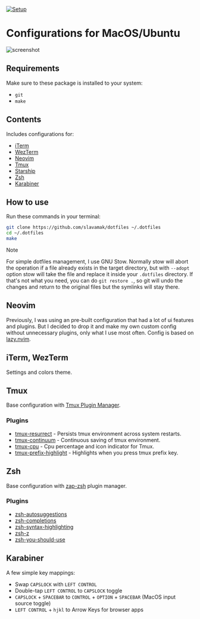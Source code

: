 [![Setup](https://github.com/slavamak/dotfiles/actions/workflows/main.yml/badge.svg)](https://github.com/slavamak/dotfiles/actions/workflows/main.yml)

# Configurations for MacOS/Ubuntu

![screenshot](https://github.com/user-attachments/assets/76545e22-8609-4571-96bf-6c10fe04f583)

## Requirements

Make sure to these package is installed to your system:

- `git`
- `make`

## Contents

Includes configurations for:

- [iTerm](https://iterm2.com/)
- [WezTerm](https://wezfurlong.org/wezterm/)
- [Neovim](https://neovim.io/)
- [Tmux](https://github.com/tmux/tmux)
- [Starship](https://starship.rs/)
- [Zsh](https://www.zsh.org/)
- [Karabiner](https://karabiner-elements.pqrs.org/)

## How to use

Run these commands in your terminal:

```bash
git clone https://github.com/slavamak/dotfiles ~/.dotfiles
cd ~/.dotfiles
make
```

> [!NOTE]
> For simple dotfiles management, I use GNU Stow. Normally stow will abort the operation if a file already exists in the target directory, but with `--adopt` option stow will take the file and replace it inside your `.dotfiles` directory. If that's not what you need, you can do `git restore .`, so git will undo the changes and return to the original files but the symlinks will stay there.

## Neovim

Previously, I was using an pre-built configuration that had a lot of ui features and plugins. But I decided to drop it and make my own custom config without unnecessary plugins, only what I use most often. Config is based on [lazy.nvim](https://github.com/folke/lazy.nvim).

## iTerm, WezTerm

Settings and colors theme.

## Tmux

Base configuration with [Tmux Plugin Manager](https://github.com/tmux-plugins/tpm).

### Plugins

- [tmux-resurrect](https://github.com/tmux-plugins/tmux-resurrect) - Persists tmux environment across system restarts.
- [tmux-continuum](https://github.com/tmux-plugins/tmux-continuum) - Continuous saving of tmux environment.
- [tmux-cpu](https://github.com/tmux-plugins/tmux-cpu) - Cpu percentage and icon indicator for Tmux.
- [tmux-prefix-highlight](https://github.com/tmux-plugins/tmux-continuum) - Highlights when you press tmux prefix key.

## Zsh

Base configuration with [zap-zsh](https://github.com/zap-zsh/zap) plugin manager.

### Plugins

- [zsh-autosuggestions](https://github.com/zsh-users/zsh-autosuggestions)
- [zsh-completions](https://github.com/zsh-users/zsh-completions)
- [zsh-syntax-highlighting](https://github.com/zsh-users/zsh-syntax-highlighting)
- [zsh-z](https://github.com/agkozak/zsh-z)
- [zsh-you-should-use](https://github.com/MichaelAquilina/zsh-you-should-use")

## Karabiner

A few simple key mappings:

- Swap `CAPSLOCK` with `LEFT CONTROL`
- Double-tap `LEFT CONTROL` to `CAPSLOCK` toggle
- `CAPSLOCK` + `SPACEBAR` to `CONTROL` + `OPTION` + `SPACEBAR` (MacOS input source toggle)
- `LEFT CONTROL` + `hjkl` to Arrow Keys for browser apps
